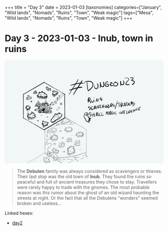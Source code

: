 +++
title = "Day 3"
date = 2023-01-03
[taxonomies]
categories=["January", "Wild lands", "Nomads", "Ruins", "Town", "Weak magic"]
tags=["Mesa", "Wild lands", "Nomads", "Ruins", "Town",  "Weak magic"]
+++

# Day 3 - 2023-01-03 - Inub, town in ruins

![day3](../IMG_0128.jpg)

> The **Debulen** family was always considered as scavengers or thieves. Their last stop was the old town of **Inub**. They found the ruins so peaceful and full of ancient treasures they chose to stay. Travellers were rarely happy to trade with the gnomes. The most probable reason was this rumor about the ghost of an old wizard haunting the streets at night. Or the fact that all the Debulens "wonders" seemed broken and useless... 

Linked hexes: 
- [day2](https://d23.jobo.to/day-2)
